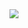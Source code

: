 <img align="center" src="https://github-readme-stats.vercel.app/api/top-langs/?username=dtellz&layout=compact&theme=buefy&hide_border=true" />
